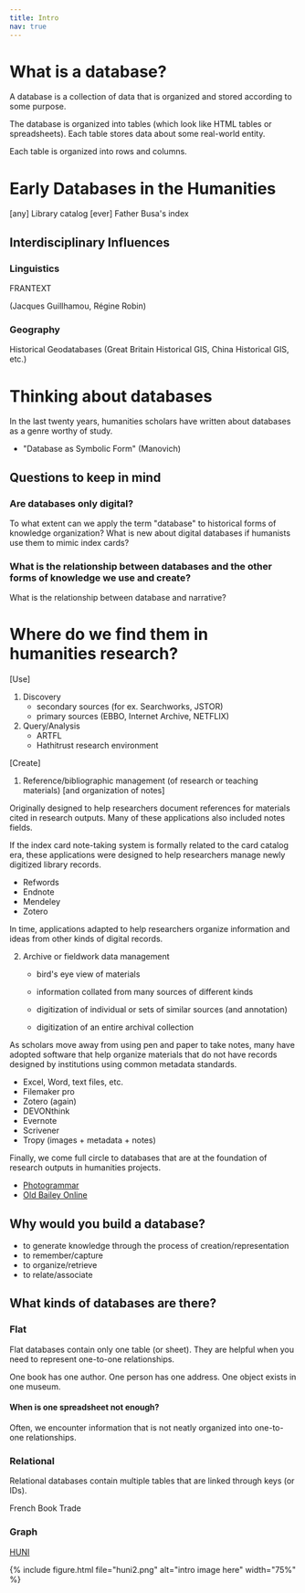 ```yaml
---
title: Intro
nav: true
---
```


# What is a database?

A database is a collection of data that is organized and stored according to some purpose.

The database is organized into tables (which look like HTML tables or spreadsheets). Each table
stores data about some real-world entity.

Each table is organized into rows and columns.



# Early Databases in the Humanities


[any] Library catalog [ever]
Father Busa's index




## Interdisciplinary Influences
### Linguistics
FRANTEXT

(Jacques Guillhamou, Régine Robin)

### Geography
Historical Geodatabases (Great Britain Historical GIS, China Historical GIS, etc.)




# Thinking about databases

In the last twenty years, humanities scholars have written about databases as a genre worthy of study.

- "Database as Symbolic Form" (Manovich)

## Questions to keep in mind

### Are databases only digital?

To what extent can we apply the term "database" to historical forms of knowledge organization?
What is new about digital databases if humanists use them to mimic index cards?

### What is the relationship between databases and the other forms of knowledge we use and create?

What is the relationship between database and narrative?





# Where do we find them in humanities research?

[Use]
1. Discovery
    - secondary sources (for ex. Searchworks, JSTOR)
    - primary sources (EBBO, Internet Archive, NETFLIX)
2. Query/Analysis
    - ARTFL
    - Hathitrust research environment





[Create]
1. Reference/bibliographic management (of research or teaching materials)
[and organization of notes]

Originally designed to help researchers document references for materials cited in research outputs. Many of these applications also included notes fields.

If the index card note-taking system is formally related to the card catalog era, these applications were designed to help researchers manage newly digitized library records.

- Refwords
- Endnote
- Mendeley
- Zotero




In time, applications adapted to help researchers organize information and ideas from other kinds of digital records.

2. Archive or fieldwork data management
    - bird's eye view of materials

    - information collated from many sources of different kinds

    - digitization of individual or sets of similar sources (and annotation)

    - digitization of an entire archival collection


As scholars move away from using pen and paper to take notes, many have adopted software that help organize  materials that do not have records designed by institutions using common metadata standards.

- Excel, Word, text files, etc.
- Filemaker pro
- Zotero (again)
- DEVONthink
- Evernote
- Scrivener
- Tropy (images + metadata + notes)






Finally, we come full circle to databases that are at the foundation of research outputs in humanities projects.

- [Photogrammar](http://photogrammar.yale.edu/)
- [Old Bailey Online](https://www.oldbaileyonline.org/)




## Why would you build a database?

- to generate knowledge through the process of creation/representation
- to remember/capture
- to organize/retrieve
- to relate/associate


## What kinds of databases are there?

### Flat

Flat databases contain only one table (or sheet). They are helpful when you need to represent one-to-one relationships.

One book has one author.
One person has one address.
One object exists in one museum.


#### When is one spreadsheet not enough?

Often, we encounter information that is not neatly organized into one-to-one relationships.


### Relational

Relational databases contain multiple tables that are linked through keys (or IDs).

French Book Trade


### Graph

[HUNI](https://medium.com/@bestqualitycrab/https-medium-com-huni2-0-48373de1e3a1)

{% include figure.html file="huni2.png" alt="intro image here" width="75%" %}
